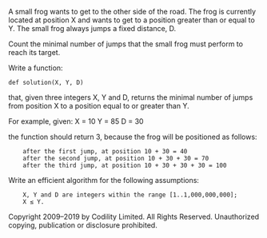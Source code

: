 

A small frog wants to get to the other side of the road. The frog is currently located at position X and wants to get to a position greater than or equal to Y. The small frog always jumps a fixed distance, D.

Count the minimal number of jumps that the small frog must perform to reach its target.

Write a function:

    def solution(X, Y, D)

that, given three integers X, Y and D, returns the minimal number of jumps from position X to a position equal to or greater than Y.

For example, given:
  X = 10
  Y = 85
  D = 30

the function should return 3, because the frog will be positioned as follows:

        after the first jump, at position 10 + 30 = 40
        after the second jump, at position 10 + 30 + 30 = 70
        after the third jump, at position 10 + 30 + 30 + 30 = 100

Write an efficient algorithm for the following assumptions:

        X, Y and D are integers within the range [1..1,000,000,000];
        X ≤ Y.

Copyright 2009–2019 by Codility Limited. All Rights Reserved. Unauthorized copying, publication or disclosure prohibited. 
